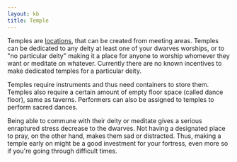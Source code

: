 ```yaml
---
layout: kb
title: Temple
---
```


Temples are [locations](locations.html), that can be created from meeting areas. Temples can be dedicated to any deity at least one of your dwarves worships, or to "no particular deity" making it a place for anyone to worship whomever they want or meditate on whatever. Currently there are no known incentives to make dedicated temples for a particular deity.

Temples require instruments and thus need containers to store them. Temples also require a certain amount of empty floor space (called dance floor), same as taverns. Performers can also be assigned to temples to perform sacred dances.

Being able to commune with their deity or meditate gives a serious enraptured stress decrease to the dwarves. Not having a designated place to pray, on the other hand, makes them sad or distracted. Thus, making a temple early on might be a good investment for your fortress, even more so if you're going through difficult times.